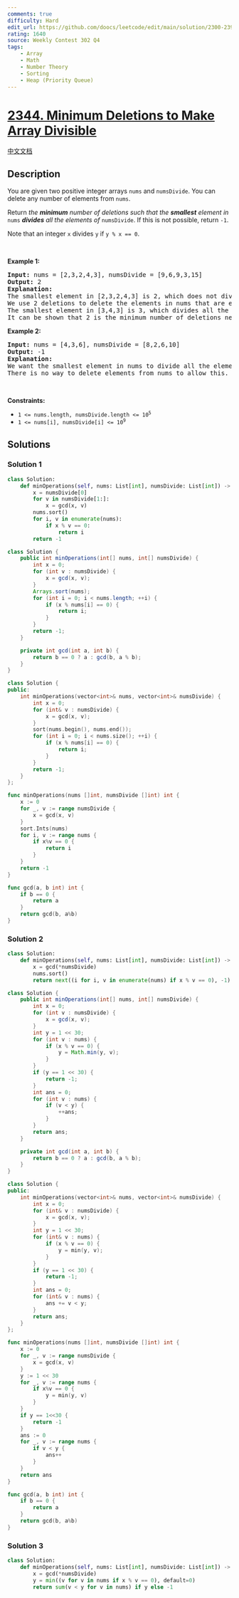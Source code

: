 ```yaml
---
comments: true
difficulty: Hard
edit_url: https://github.com/doocs/leetcode/edit/main/solution/2300-2399/2344.Minimum%20Deletions%20to%20Make%20Array%20Divisible/README_EN.md
rating: 1640
source: Weekly Contest 302 Q4
tags:
    - Array
    - Math
    - Number Theory
    - Sorting
    - Heap (Priority Queue)
---
```


<!-- problem:start -->

# [2344. Minimum Deletions to Make Array Divisible](https://leetcode.com/problems/minimum-deletions-to-make-array-divisible)

[中文文档](/solution/2300-2399/2344.Minimum%20Deletions%20to%20Make%20Array%20Divisible/README.md)

## Description

<p>You are given two positive integer arrays <code>nums</code> and <code>numsDivide</code>. You can delete any number of elements from <code>nums</code>.</p>

<p>Return <em>the <strong>minimum</strong> number of deletions such that the <strong>smallest</strong> element in </em><code>nums</code><em> <strong>divides</strong> all the elements of </em><code>numsDivide</code>. If this is not possible, return <code>-1</code>.</p>

<p>Note that an integer <code>x</code> divides <code>y</code> if <code>y % x == 0</code>.</p>

<p>&nbsp;</p>
<p><strong class="example">Example 1:</strong></p>

<pre>
<strong>Input:</strong> nums = [2,3,2,4,3], numsDivide = [9,6,9,3,15]
<strong>Output:</strong> 2
<strong>Explanation:</strong> 
The smallest element in [2,3,2,4,3] is 2, which does not divide all the elements of numsDivide.
We use 2 deletions to delete the elements in nums that are equal to 2 which makes nums = [3,4,3].
The smallest element in [3,4,3] is 3, which divides all the elements of numsDivide.
It can be shown that 2 is the minimum number of deletions needed.
</pre>

<p><strong class="example">Example 2:</strong></p>

<pre>
<strong>Input:</strong> nums = [4,3,6], numsDivide = [8,2,6,10]
<strong>Output:</strong> -1
<strong>Explanation:</strong> 
We want the smallest element in nums to divide all the elements of numsDivide.
There is no way to delete elements from nums to allow this.</pre>

<p>&nbsp;</p>
<p><strong>Constraints:</strong></p>

<ul>
	<li><code>1 &lt;= nums.length, numsDivide.length &lt;= 10<sup>5</sup></code></li>
	<li><code>1 &lt;= nums[i], numsDivide[i] &lt;= 10<sup>9</sup></code></li>
</ul>

## Solutions

<!-- solution:start -->

### Solution 1

<!-- tabs:start -->

```python
class Solution:
    def minOperations(self, nums: List[int], numsDivide: List[int]) -> int:
        x = numsDivide[0]
        for v in numsDivide[1:]:
            x = gcd(x, v)
        nums.sort()
        for i, v in enumerate(nums):
            if x % v == 0:
                return i
        return -1
```

```java
class Solution {
    public int minOperations(int[] nums, int[] numsDivide) {
        int x = 0;
        for (int v : numsDivide) {
            x = gcd(x, v);
        }
        Arrays.sort(nums);
        for (int i = 0; i < nums.length; ++i) {
            if (x % nums[i] == 0) {
                return i;
            }
        }
        return -1;
    }

    private int gcd(int a, int b) {
        return b == 0 ? a : gcd(b, a % b);
    }
}
```

```cpp
class Solution {
public:
    int minOperations(vector<int>& nums, vector<int>& numsDivide) {
        int x = 0;
        for (int& v : numsDivide) {
            x = gcd(x, v);
        }
        sort(nums.begin(), nums.end());
        for (int i = 0; i < nums.size(); ++i) {
            if (x % nums[i] == 0) {
                return i;
            }
        }
        return -1;
    }
};
```

```go
func minOperations(nums []int, numsDivide []int) int {
	x := 0
	for _, v := range numsDivide {
		x = gcd(x, v)
	}
	sort.Ints(nums)
	for i, v := range nums {
		if x%v == 0 {
			return i
		}
	}
	return -1
}

func gcd(a, b int) int {
	if b == 0 {
		return a
	}
	return gcd(b, a%b)
}
```

<!-- tabs:end -->

<!-- solution:end -->

<!-- solution:start -->

### Solution 2

<!-- tabs:start -->

```python
class Solution:
    def minOperations(self, nums: List[int], numsDivide: List[int]) -> int:
        x = gcd(*numsDivide)
        nums.sort()
        return next((i for i, v in enumerate(nums) if x % v == 0), -1)
```

```java
class Solution {
    public int minOperations(int[] nums, int[] numsDivide) {
        int x = 0;
        for (int v : numsDivide) {
            x = gcd(x, v);
        }
        int y = 1 << 30;
        for (int v : nums) {
            if (x % v == 0) {
                y = Math.min(y, v);
            }
        }
        if (y == 1 << 30) {
            return -1;
        }
        int ans = 0;
        for (int v : nums) {
            if (v < y) {
                ++ans;
            }
        }
        return ans;
    }

    private int gcd(int a, int b) {
        return b == 0 ? a : gcd(b, a % b);
    }
}
```

```cpp
class Solution {
public:
    int minOperations(vector<int>& nums, vector<int>& numsDivide) {
        int x = 0;
        for (int& v : numsDivide) {
            x = gcd(x, v);
        }
        int y = 1 << 30;
        for (int& v : nums) {
            if (x % v == 0) {
                y = min(y, v);
            }
        }
        if (y == 1 << 30) {
            return -1;
        }
        int ans = 0;
        for (int& v : nums) {
            ans += v < y;
        }
        return ans;
    }
};
```

```go
func minOperations(nums []int, numsDivide []int) int {
	x := 0
	for _, v := range numsDivide {
		x = gcd(x, v)
	}
	y := 1 << 30
	for _, v := range nums {
		if x%v == 0 {
			y = min(y, v)
		}
	}
	if y == 1<<30 {
		return -1
	}
	ans := 0
	for _, v := range nums {
		if v < y {
			ans++
		}
	}
	return ans
}

func gcd(a, b int) int {
	if b == 0 {
		return a
	}
	return gcd(b, a%b)
}
```

<!-- tabs:end -->

<!-- solution:end -->

<!-- solution:start -->

### Solution 3

<!-- tabs:start -->

```python
class Solution:
    def minOperations(self, nums: List[int], numsDivide: List[int]) -> int:
        x = gcd(*numsDivide)
        y = min((v for v in nums if x % v == 0), default=0)
        return sum(v < y for v in nums) if y else -1
```

<!-- tabs:end -->

<!-- solution:end -->

<!-- problem:end -->
